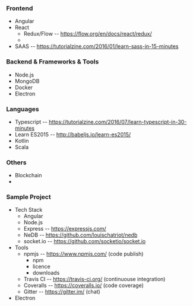 ### Frontend
- Angular
- React
  - Redux/Flow -- https://flow.org/en/docs/react/redux/
  - 
- SAAS -- https://tutorialzine.com/2016/01/learn-sass-in-15-minutes


### Backend & Frameworks & Tools
- Node.js
- MongoDB
- Docker
- Electron


### Languages
 - Typescript -- https://tutorialzine.com/2016/07/learn-typescript-in-30-minutes
 - Learn ES2015 -- http://babeljs.io/learn-es2015/
 - Kotlin
 - Scala
 
 
 ### Others
 - Blockchain
 - 
 
 
 ### Sample Project
 - Tech Stack
   - Angular
   - Node.js
   - Express -- https://expressjs.com/
   - NeDB -- https://github.com/louischatriot/nedb
   - socket.io -- https://github.com/socketio/socket.io
 - Tools
   - npmjs -- https://www.npmjs.com/ (code publish)
     - npm
     - licence
     - downloads    
   - Travis CI -- https://travis-ci.org/ (continuouse integration)
   - Coveralls -- https://coveralls.io/ (code coverage)
   - Gitter -- https://gitter.im/ (chat)
 - Electron
  
    
  
